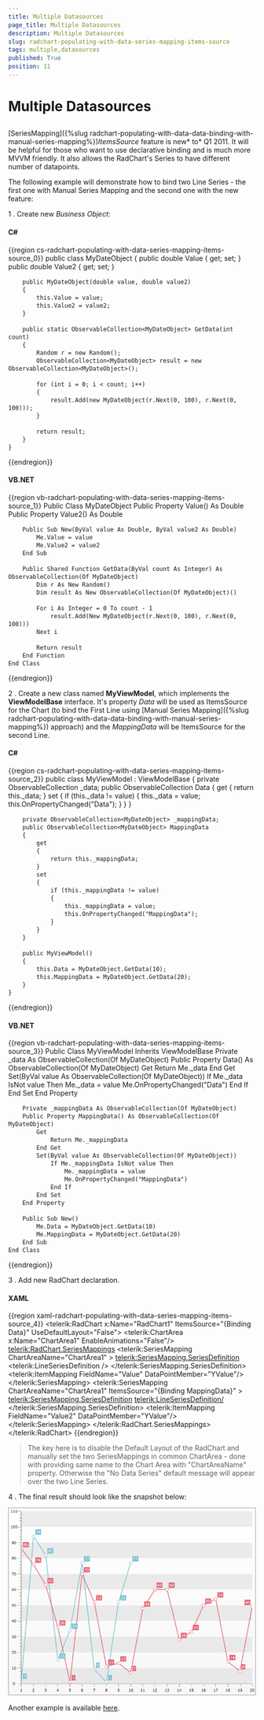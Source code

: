 ```yaml
---
title: Multiple Datasources
page_title: Multiple Datasources
description: Multiple Datasources
slug: radchart-populating-with-data-series-mapping-items-source
tags: multiple,datasources
published: True
position: 11
---
```


# Multiple Datasources



## 

[SeriesMapping]({%slug radchart-populating-with-data-data-binding-with-manual-series-mapping%})*ItemsSource* feature is new* to* Q1 2011. It will be helpful for those who want to use declarative binding and is much more MVVM friendly. It also allows the RadChart's Series to have different number of datapoints.  

The following example will demonstrate how to bind two Line Series - the first one with Manual Series Mapping and the second one with the new feature:

1 . Create new *Business Object*:

#### __C#__

{{region cs-radchart-populating-with-data-series-mapping-items-source_0}}
	public class MyDateObject
	{
	    public double Value { get; set; }
	    public double Value2 { get; set; }
	
	    public MyDateObject(double value, double value2)
	    {
	        this.Value = value;
	        this.Value2 = value2; 
	    }
	
	    public static ObservableCollection<MyDateObject> GetData(int count)
	    {
	        Random r = new Random();
	        ObservableCollection<MyDateObject> result = new ObservableCollection<MyDateObject>();
	
	        for (int i = 0; i < count; i++)
	        {
	            result.Add(new MyDateObject(r.Next(0, 100), r.Next(0, 100)));
	        }
	
	        return result;
	    }
	}
{{endregion}}



#### __VB.NET__

{{region vb-radchart-populating-with-data-series-mapping-items-source_1}}
	Public Class MyDateObject
	    Public Property Value() As Double
	    Public Property Value2() As Double
	
	    Public Sub New(ByVal value As Double, ByVal value2 As Double)
	        Me.Value = value
	        Me.Value2 = value2
	    End Sub
	
	    Public Shared Function GetData(ByVal count As Integer) As ObservableCollection(Of MyDateObject)
	        Dim r As New Random()
	        Dim result As New ObservableCollection(Of MyDateObject)()
	
	        For i As Integer = 0 To count - 1
	            result.Add(New MyDateObject(r.Next(0, 100), r.Next(0, 100)))
	        Next i
	
	        Return result
	    End Function
	End Class
{{endregion}}



2 . Create a new class named __MyViewModel__, which implements the __ViewModelBase__ interface. It's property *Data* will be used as ItemsSource for the Chart (to bind the First Line using [Manual Series Mapping]({%slug radchart-populating-with-data-data-binding-with-manual-series-mapping%}) approach) and the *MappingData* will be ItemsSource for the second Line.

#### __C#__

{{region cs-radchart-populating-with-data-series-mapping-items-source_2}}
	public class MyViewModel : ViewModelBase
	{
	    private ObservableCollection<MyDateObject> _data;
	    public ObservableCollection<MyDateObject> Data
	    {
	        get
	        {
	            return this._data;
	        }
	        set
	        {
	            if (this._data != value)
	            {
	                this._data = value;
	                this.OnPropertyChanged("Data");
	            }
	        }
	    }
	
	    private ObservableCollection<MyDateObject> _mappingData;
	    public ObservableCollection<MyDateObject> MappingData
	    {
	        get
	        {
	            return this._mappingData;
	        }
	        set
	        {
	            if (this._mappingData != value)
	            {
	                this._mappingData = value;
	                this.OnPropertyChanged("MappingData");
	            }
	        }
	    }
	
	    public MyViewModel()
	    {
	        this.Data = MyDateObject.GetData(10);
	        this.MappingData = MyDateObject.GetData(20);
	    }
	}
{{endregion}}



#### __VB.NET__

{{region vb-radchart-populating-with-data-series-mapping-items-source_3}}
	Public Class MyViewModel
	    Inherits ViewModelBase
	    Private _data As ObservableCollection(Of MyDateObject)
	    Public Property Data() As ObservableCollection(Of MyDateObject)
	        Get
	            Return Me._data
	        End Get
	        Set(ByVal value As ObservableCollection(Of MyDateObject))
	            If Me._data IsNot value Then
	                Me._data = value
	                Me.OnPropertyChanged("Data")
	            End If
	        End Set
	    End Property
	
	    Private _mappingData As ObservableCollection(Of MyDateObject)
	    Public Property MappingData() As ObservableCollection(Of MyDateObject)
	        Get
	            Return Me._mappingData
	        End Get
	        Set(ByVal value As ObservableCollection(Of MyDateObject))
	            If Me._mappingData IsNot value Then
	                Me._mappingData = value
	                Me.OnPropertyChanged("MappingData")
	            End If
	        End Set
	    End Property
	
	    Public Sub New()
	        Me.Data = MyDateObject.GetData(10)
	        Me.MappingData = MyDateObject.GetData(20)
	    End Sub
	End Class
{{endregion}}



3 . Add new RadChart declaration.

#### __XAML__

{{region xaml-radchart-populating-with-data-series-mapping-items-source_4}}
	<telerik:RadChart x:Name="RadChart1" ItemsSource="{Binding Data}" UseDefaultLayout="False">
	            <telerik:ChartArea x:Name="ChartArea1" EnableAnimations="False"/>
	            <telerik:RadChart.SeriesMappings>
	                <telerik:SeriesMapping ChartAreaName="ChartArea1" >
	                    <telerik:SeriesMapping.SeriesDefinition>
	                        <telerik:LineSeriesDefinition />
	                    </telerik:SeriesMapping.SeriesDefinition>
	                    <telerik:ItemMapping FieldName="Value" DataPointMember="YValue"/>
	                </telerik:SeriesMapping>
	                <telerik:SeriesMapping ChartAreaName="ChartArea1" ItemsSource="{Binding MappingData}" >
	                    <telerik:SeriesMapping.SeriesDefinition>
	                        <telerik:LineSeriesDefinition/>
	                    </telerik:SeriesMapping.SeriesDefinition>
	                    <telerik:ItemMapping FieldName="Value2" DataPointMember="YValue"/>
	                </telerik:SeriesMapping>
	            </telerik:RadChart.SeriesMappings>
	        </telerik:RadChart>
{{endregion}}



>The key here is to disable the Default Layout of the RadChart and manually set the two SeriesMappings in common ChartArea - done with providing same name to the Chart Area with "ChartAreaName" property. Otherwise the "No Data Series" default message will appear over the two Line Series.

4 . The final result should look like the snapshot below:

![](images/RadChart_PopulatingWithData_SMItemsSource.png)



Another example is available [here](http://demos.telerik.com/silverlight/#Chart/MultipleDataSources).
